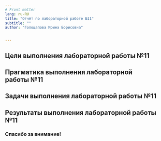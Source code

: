 ```yaml
---
# Front matter
lang: ru-RU
title: "Отчёт по лабораторной работе №11"
subtitle: ""
author: "Голощапова Ирина Борисовна"


---
```



## Цели выполнения лабораторной работы №11




## Прагматика выполнения лабораторной работы №11






## Задачи выполнения лабораторной работы №11




## Результаты выполнения лабораторной работы №11


 


### Спасибо за внимание!

